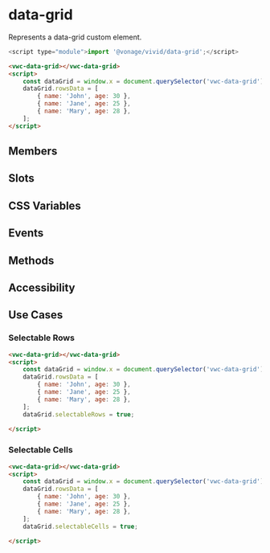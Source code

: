 # data-grid

Represents a data-grid custom element.

```js
<script type="module">import '@vonage/vivid/data-grid';</script>
```

```html preview
<vwc-data-grid></vwc-data-grid>
<script>
    const dataGrid = window.x = document.querySelector('vwc-data-grid');
    dataGrid.rowsData = [
        { name: 'John', age: 30 },
        { name: 'Jane', age: 25 },
        { name: 'Mary', age: 28 },
    ];
</script>
```

## Members

## Slots

## CSS Variables

## Events

## Methods

## Accessibility

## Use Cases

### Selectable Rows

```html preview
<vwc-data-grid></vwc-data-grid>
<script>
    const dataGrid = window.x = document.querySelector('vwc-data-grid');
    dataGrid.rowsData = [
        { name: 'John', age: 30 },
        { name: 'Jane', age: 25 },
        { name: 'Mary', age: 28 },
    ];
    dataGrid.selectableRows = true;
    
</script>
```

### Selectable Cells

```html preview
<vwc-data-grid></vwc-data-grid>
<script>
    const dataGrid = window.x = document.querySelector('vwc-data-grid');
    dataGrid.rowsData = [
        { name: 'John', age: 30 },
        { name: 'Jane', age: 25 },
        { name: 'Mary', age: 28 },
    ];
    dataGrid.selectableCells = true;
    
</script>
```
